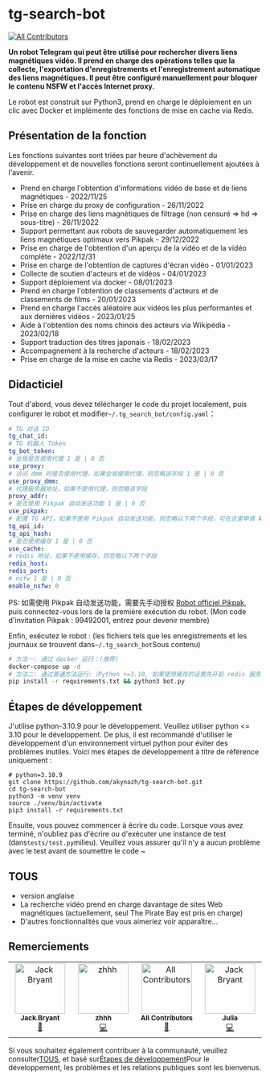 # tg-search-bot

<!-- ALL-CONTRIBUTORS-BADGE:START - Do not remove or modify this section -->

[![All Contributors](https://img.shields.io/badge/all_contributors-4-orange.svg?style=flat-square)](#contributors-)

<!-- ALL-CONTRIBUTORS-BADGE:END -->

**Un robot Telegram qui peut être utilisé pour rechercher divers liens magnétiques vidéo. Il prend en charge des opérations telles que la collecte, l'exportation d'enregistrements et l'enregistrement automatique des liens magnétiques. Il peut être configuré manuellement pour bloquer le contenu NSFW et l'accès Internet proxy.**

Le robot est construit sur Python3, prend en charge le déploiement en un clic avec Docker et implémente des fonctions de mise en cache via Redis.

## Présentation de la fonction

Les fonctions suivantes sont triées par heure d'achèvement du développement et de nouvelles fonctions seront continuellement ajoutées à l'avenir.

-   Prend en charge l'obtention d'informations vidéo de base et de liens magnétiques - 2022/11/25
-   Prise en charge du proxy de configuration - 26/11/2022
-   Prise en charge des liens magnétiques de filtrage (non censuré => hd => sous-titre) - 26/11/2022
-   Support permettant aux robots de sauvegarder automatiquement les liens magnétiques optimaux vers Pikpak - 29/12/2022
-   Prise en charge de l'obtention d'un aperçu de la vidéo et de la vidéo complète - 2022/12/31
-   Prise en charge de l'obtention de captures d'écran vidéo - 01/01/2023
-   Collecte de soutien d'acteurs et de vidéos - 04/01/2023
-   Support déploiement via docker - 08/01/2023
-   Prend en charge l'obtention de classements d'acteurs et de classements de films - 20/01/2023
-   Prend en charge l'accès aléatoire aux vidéos les plus performantes et aux dernières vidéos - 2023/01/25
-   Aide à l'obtention des noms chinois des acteurs via Wikipédia - 2023/02/18
-   Support traduction des titres japonais - 18/02/2023
-   Accompagnement à la recherche d'acteurs - 18/02/2023
-   Prise en charge de la mise en cache via Redis - 2023/03/17

## Didacticiel

Tout d'abord, vous devez télécharger le code du projet localement, puis configurer le robot et modifier`~/.tg_search_bot/config.yaml`：

```yaml
# TG 对话 ID
tg_chat_id:
# TG 机器人 Token
tg_bot_token:
# 全局是否使用代理 1 是 | 0 否
use_proxy:
# 访问 dmm 时是否使用代理，如果全局使用代理，则忽略该字段 1 是 | 0 否
use_proxy_dmm:
# 代理服务器地址，如果不使用代理，则忽略该字段
proxy_addr:
# 是否使用 Pikpak 自动发送功能 1 是 | 0 否
use_pikpak:
# 配置 TG API，如果不使用 Pikpak 自动发送功能，则忽略以下两个字段，可在这里申请 API: https://my.telegram.org/apps
tg_api_id:
tg_api_hash:
# 是否使用缓存 1 是 | 0 否
use_cache:
# redis 地址，如果不使用缓存，则忽略以下两个字段
redis_host:
redis_port:
# nsfw 1 是 | 0 否
enable_nsfw: 0
```

PS: 如需使用 Pikpak 自动发送功能，需要先手动授权 [Robot officiel Pikpak](https://t.me/PikPak6_Bot), puis connectez-vous lors de la première exécution du robot. (Mon code d'invitation Pikpak : 99492001, entrez pour devenir membre)

Enfin, exécutez le robot : (les fichiers tels que les enregistrements et les journaux se trouvent dans`~/.tg_search_bot`Sous contenu)

```sh
# 方法一: 通过 docker 运行：(推荐)
docker-compose up -d
# 方法二: 通过普通方法运行:（Python >=3.10, 如果使用缓存的话需先开启 redis 服务）
pip install -r requirements.txt && python3 bot.py
```

## Étapes de développement

J'utilise python-3.10.9 pour le développement. Veuillez utiliser python &lt;= 3.10 pour le développement. De plus, il est recommandé d'utiliser le développement d'un environnement virtuel python pour éviter des problèmes inutiles. Voici mes étapes de développement à titre de référence uniquement :

```shell
# python=3.10.9
git clone https://github.com/akynazh/tg-search-bot.git
cd tg-search-bot
python3 -m venv venv
source ./venv/bin/activate
pip3 install -r requirements.txt
```

Ensuite, vous pouvez commencer à écrire du code. Lorsque vous avez terminé, n'oubliez pas d'écrire ou d'exécuter une instance de test (dans`tests/test.py`milieu). Veuillez vous assurer qu'il n'y a aucun problème avec le test avant de soumettre le code ~

## TOUS

-   version anglaise
-   La recherche vidéo prend en charge davantage de sites Web magnétiques (actuellement, seul The Pirate Bay est pris en charge)
-   D'autres fonctionnalités que vous aimeriez voir apparaître...

## Remerciements

<!-- ALL-CONTRIBUTORS-LIST:START - Do not remove or modify this section -->

<!-- prettier-ignore-start -->

<!-- markdownlint-disable -->

<table>
  <tbody>
    <tr>
      <td align="center" valign="top" width="14.28%"><a href="https://akynazh.site"><img src="https://avatars.githubusercontent.com/u/78672905?v=4?s=100" width="100px;" alt="Jack Bryant"/><br /><sub><b>Jack Bryant</b></sub></a><br /><a href="#maintenance-akynazh" title="Maintenance">🚧</a></td>
      <td align="center" valign="top" width="14.28%"><a href="https://github.com/z-hhh"><img src="https://avatars.githubusercontent.com/u/8455958?v=4?s=100" width="100px;" alt="zhhh"/><br /><sub><b>zhhh</b></sub></a><br /><a href="https://github.com/akynazh/tg-search-bot/commits?author=z-hhh" title="Code">💻</a></td>
      <td align="center" valign="top" width="14.28%"><a href="https://allcontributors.org"><img src="https://avatars.githubusercontent.com/u/46410174?v=4?s=100" width="100px;" alt="All Contributors"/><br /><sub><b>All Contributors</b></sub></a><br /><a href="https://github.com/akynazh/tg-search-bot/commits?author=all-contributors" title="Documentation">📖</a></td>
      <td align="center" valign="top" width="14.28%"><a href="https://github.com/JackBryant286"><img src="https://avatars.githubusercontent.com/u/113345781?v=4?s=100" width="100px;" alt="Jack Bryant"/><br /><sub><b>Julia</b></sub></a><br /><a href="https://github.com/akynazh/tg-search-bot/commits?author=JackBryant286" title="Code">💻</a></td>
    </tr>
  </tbody>
</table>

<!-- markdownlint-restore -->

<!-- prettier-ignore-end -->

<!-- ALL-CONTRIBUTORS-LIST:END -->

Si vous souhaitez également contribuer à la communauté, veuillez consulter[TOUS](https://github.com/akynazh/tg-search-bot#todo), et basé sur[Étapes de développement](https://github.com/akynazh/tg-search-bot#开发步骤)Pour le développement, les problèmes et les relations publiques sont les bienvenus.
